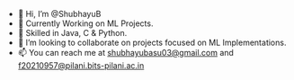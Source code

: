 - 👋 Hi, I’m @ShubhayuB
- 👀 Currently Working on ML Projects. 
- 🌱 Skilled in Java, C & Python.
- 💞️ I’m looking to collaborate on projects focused on ML Implementations.
- 📫 You can reach me at shubhayubasu03@gmail.com and f20210957@pilani.bits-pilani.ac.in

<!---
ShubhayuB/ShubhayuB is a ✨ special ✨ repository because its `README.md` (this file) appears on your GitHub profile.
You can click the Preview link to take a look at your changes.
--->

